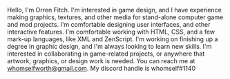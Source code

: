Hello, I'm Orren Fitch.
I'm interested in game design, and I have experience making graphics, textures, and other media for stand-alone computer game and mod projects. 
I'm comfortable designing user interfaces, and other interactive features. I'm comfortable working with HTML, CSS, and a few mark-up languages, like XML and ZenScript.
I'm working on finishing up a degree in graphic design, and I'm always looking to learn new skills.
I'm interested in collaborating in game-related projects, or anywhere that artwork, graphics, or design work is needed.
You can reach me at whomselfworth@gmail.com. My discord handle is whomself#1140
